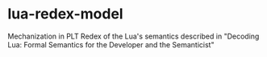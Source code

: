 # lua-redex-model
Mechanization in PLT Redex of the Lua's semantics described in "Decoding Lua: Formal Semantics for the Developer and the Semanticist" 
